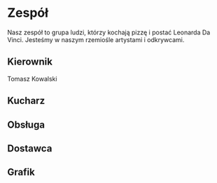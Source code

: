 # Zespół

Nasz zespół to grupa ludzi, którzy kochają pizzę i postać Leonarda Da Vinci. Jesteśmy w naszym rzemiośle artystami i odkrywcami.

## Kierownik

Tomasz Kowalski

## Kucharz

## Obsługa

## Dostawca

## Grafik


